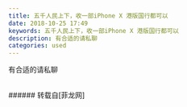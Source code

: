 ```yaml
---
title: 五千人民上下，收一部iPhone X 港版国行都可以
date: 2018-10-25 17:49
keywords: 五千人民上下，收一部iPhone X 港版国行都可以
description: 有合适的请私聊
categories: used
---
```

<td class="t_f" id="postmessage_2165382">

有合适的请私聊<br/>
<img alt="" border="0" class="zoom" data-cf-modified-9c8bcc6bad5be96635313992-="" file="http://www.flw.ph/data/appbyme/upload/image/201810/25/gzpDLWhwBJkK.jpg" id="aimg_UZ41Z" lazyloadthumb="1" onclick="" onmouseover="" src="http://www.flw.ph/data/appbyme/upload/image/201810/25/gzpDLWhwBJkK.jpg"/><br/>
<br/>
</td>
###### 转载自[菲龙网]
